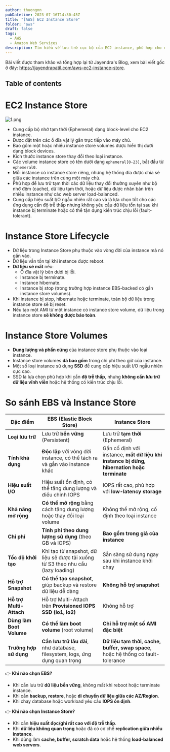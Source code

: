 ```yaml
---
author: thuongnn
pubDatetime: 2023-07-16T14:30:45Z
title: "[AWS] EC2 Instance Store"
folder: "aws"
draft: false
tags:
  - AWS
  - Amazon Web Services
description: Tìm hiểu về lưu trữ cục bộ của EC2 instance, phù hợp cho dữ liệu tạm thời và hiệu suất cao.
---
```


Bài viết được tham khảo và tổng hợp lại từ Jayendra's Blog, xem bài viết gốc ở đây: https://jayendrapatil.com/aws-ec2-instance-store.

## Table of contents

# EC2 Instance Store

![1.png](@/assets/images/aws/storage/ec2-instance-store-storage/1.png)

- Cung cấp bộ nhớ tạm thời (Ephemeral) dạng block-level cho EC2 instance.
- Được đặt trên các ổ đĩa vật lý gắn trực tiếp vào máy chủ.
- Bao gồm một hoặc nhiều instance store volumes được hiển thị dưới dạng block devices.
- Kích thước instance store thay đổi theo loại instance.
- Các volume instance store có tên dưới dạng `ephemeral[0-23]`, bắt đầu từ `ephemeral0`.
- Mỗi instance có instance store riêng, nhưng hệ thống đĩa được chia sẻ giữa các instance trên cùng một máy chủ.
- Phù hợp để lưu trữ tạm thời các dữ liệu thay đổi thường xuyên như bộ nhớ đệm (cache), dữ liệu tạm thời, hoặc dữ liệu được nhân bản trên nhiều instance như các web server load-balanced.
- Cung cấp hiệu suất I/O ngẫu nhiên rất cao và là lựa chọn tốt cho các ứng dụng cần độ trễ thấp nhưng không yêu cầu dữ liệu tồn tại sau khi instance bị terminate hoặc có thể tận dụng kiến trúc chịu lỗi (fault-tolerant).

# **Instance Store Lifecycle**

- Dữ liệu trong Instance Store phụ thuộc vào vòng đời của instance mà nó gắn vào.
- Dữ liệu vẫn tồn tại khi instance được reboot.
- **Dữ liệu sẽ mất** nếu:
  - Ổ đĩa vật lý bên dưới bị lỗi.
  - Instance bị terminate.
  - Instance hibernate.
  - Instance bị stop (trong trường hợp instance EBS-backed có gắn instance store volumes).
- Khi instance bị stop, hibernate hoặc terminate, toàn bộ dữ liệu trong instance store sẽ bị reset.
- Nếu tạo một AMI từ một instance có instance store volume, dữ liệu trong instance store **sẽ không được bảo toàn**.

# Instance Store Volumes

- **Dung lượng và phần cứng** của instance store phụ thuộc vào loại instance.
- Instance store volumes **đã bao gồm** trong chi phí theo giờ của instance.
- Một số loại instance sử dụng **SSD** để cung cấp hiệu suất I/O ngẫu nhiên cực cao.
- SSD là lựa chọn phù hợp khi cần **độ trễ thấp**, nhưng **không cần lưu trữ dữ liệu vĩnh viễn** hoặc hệ thống có kiến trúc chịu lỗi.

# So sánh **EBS** và **Instance Store**

| Đặc điểm                 | **EBS (Elastic Block Store)**                                                    | **Instance Store**                                                                         |
| ------------------------ | -------------------------------------------------------------------------------- | ------------------------------------------------------------------------------------------ |
| **Loại lưu trữ**         | Lưu trữ **bền vững** (Persistent)                                                | Lưu trữ **tạm thời** (Ephemeral)                                                           |
| **Tính khả dụng**        | **Độc lập** với vòng đời instance, có thể tách ra và gắn vào instance khác       | Gắn cố định với instance, **mất dữ liệu khi instance bị dừng, hibernation hoặc terminate** |
| **Hiệu suất I/O**        | Hiệu suất ổn định, có thể tăng dung lượng và điều chỉnh IOPS                     | IOPS rất cao, phù hợp với **low-latency storage**                                          |
| **Khả năng mở rộng**     | **Có thể mở rộng** bằng cách tăng dung lượng hoặc thay đổi loại volume           | Không thể mở rộng, cố định theo loại instance                                              |
| **Chi phí**              | **Tính phí theo dung lượng sử dụng** (theo GB và IOPS)                           | **Bao gồm trong giá của instance**                                                         |
| **Tốc độ khởi tạo**      | Khi tạo từ snapshot, dữ liệu sẽ được tải xuống từ S3 theo nhu cầu (lazy loading) | Sẵn sàng sử dụng ngay sau khi instance khởi chạy                                           |
| **Hỗ trợ Snapshot**      | **Có thể tạo snapshot**, giúp backup và restore dữ liệu dễ dàng                  | **Không hỗ trợ snapshot**                                                                  |
| **Hỗ trợ Multi-Attach**  | Hỗ trợ Multi-Attach trên **Provisioned IOPS SSD (io1, io2)**                     | Không hỗ trợ                                                                               |
| **Dùng làm Boot Volume** | **Có thể làm boot volume** (root volume)                                         | **Chỉ hỗ trợ một số AMI đặc biệt**                                                         |
| **Trường hợp sử dụng**   | **Cần lưu trữ lâu dài**, như database, filesystem, logs, ứng dụng quan trọng     | **Dữ liệu tạm thời, cache, buffer, swap space**, hoặc hệ thống có fault-tolerance          |

👉 **Khi nào chọn EBS?**

- Khi cần lưu trữ **dữ liệu bền vững**, không mất khi reboot hoặc terminate instance.
- Khi cần **backup, restore**, hoặc **di chuyển dữ liệu giữa các AZ/Region**.
- Khi chạy database hoặc workload yêu cầu **IOPS ổn định**.

👉 **Khi nào chọn Instance Store?**

- Khi cần **hiệu suất đọc/ghi rất cao với độ trễ thấp**.
- Khi **dữ liệu không quan trọng** hoặc đã có cơ chế **replication giữa nhiều instance**.
- Khi dùng làm **cache, buffer, scratch data** hoặc hệ thống **load-balanced web servers**.
